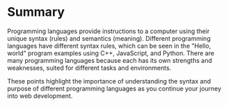 # Summary

Programming languages provide instructions to a computer using their unique syntax (rules) and semantics (meaning).
Different programming languages have different syntax rules, which can be seen in the "Hello, world" program examples using C++, JavaScript, and Python.
There are many programming languages because each has its own strengths and weaknesses, suited for different tasks and environments.

These points highlight the importance of understanding the syntax and purpose of different programming languages as you continue your journey into web development.
